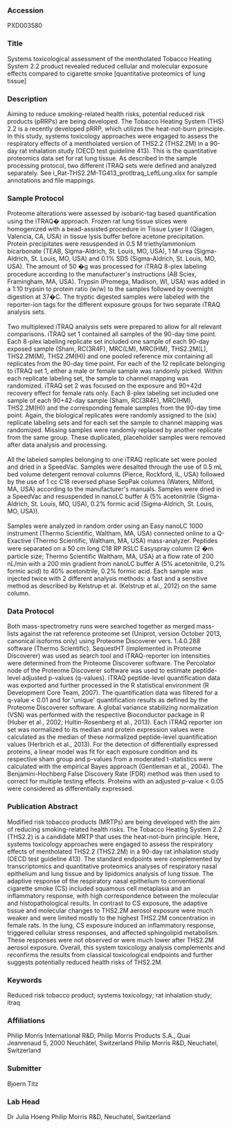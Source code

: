 ### Accession
PXD003580

### Title
Systems toxicological assessment of the mentholated Tobacco Heating System 2.2 product revealed reduced cellular and molecular exposure effects compared to cigarette smoke [quantitative proteomics of lung tissue]

### Description
Aiming to reduce smoking-related health risks, potential reduced risk products (pRRPs) are being developed. The Tobacco Heating System (THS) 2.2 is a recently developed pRRP, which utilizes the heat-not-burn principle. In this study, systems toxicology approaches were engaged to assess the respiratory effects of a mentholated version of THS2.2 (THS2.2M) in a 90-day rat inhalation study (OECD test guideline 413). This is the quantitative proteomics data set for rat lung tissue. As described in the sample processing protocol, two different iTRAQ sets were defined and analyzed separately. See i_Rat-THS2.2M-TG413_protItraq_LeftLung.xlsx for sample annotations and file mappings.

### Sample Protocol
Proteome alterations were assessed by isobaric-tag based quantification using the iTRAQ� approach. Frozen rat lung tissue slices were homogenized with a bead-assisted procedure in Tissue Lyser II (Qiagen, Valencia, CA, USA) in tissue lysis buffer before acetone precipitation.  Protein precipitates were resuspended in 0.5 M triethylammonium bicarbonate (TEAB, Sigma-Aldrich, St. Louis, MO, USA), 1 M urea (Sigma-Aldrich, St. Louis, MO, USA) and 0.1% SDS (Sigma-Aldrich, St. Louis, MO, USA). The amount of 50 �g was processed for iTRAQ 8-plex labeling procedure according to the manufacturer's instructions (AB Sciex, Framingham, MA, USA). Trypsin (Promega, Madison, WI, USA) was added in a 1:10 trypsin to protein ratio (w/w) to the samples followed by overnight digestion at 37�C. The tryptic digested samples were labeled with the reporter-ion tags for the different exposure groups for two separate iTRAQ analysis sets.</br></br>Two multiplexed iTRAQ analysis sets were prepared to allow for all relevant comparisons. iTRAQ set 1 contained all samples of the 90-day time point. Each 8-plex labeling replicate set included one sample of each 90-day exposed sample (Sham, RC(3R4F), MRC(LM), MRC(HM), THS2.2M(L), THS2.2M(M), THS2.2M(H)) and one pooled reference mix containing all replicates from the 90-day time point. For each of the 12 replicate belonging to iTRAQ set 1, either a male or female sample was randomly picked. Within each replicate labeling set, the sample to channel mapping was randomized. iTRAQ set 2 was focused on the exposure and 90+42d recovery effect for female rats only. Each 8-plex labeling set included one sample of each 90+42-day sample (Sham, RC(3R4F), MRC(HM), THS2.2M(H)) and the corresponding female samples from the 90-day time point. Again, the biological replicates were randomly assigned to the (six) replicate labeling sets and for each set the sample to channel mapping was randomized. Missing samples were randomly replaced by another replicate from the same group. These duplicated, placeholder samples were removed after data analysis and processing.</br></br>All the labeled samples belonging to one iTRAQ replicate set were pooled and dried in a SpeedVac. Samples were desalted through the use of 0.5 mL bed volume detergent removal columns (Pierce, Rockford, IL, USA) followed by the use of 1 cc C18 reversed phase SepPak columns (Waters, Milford, MA, USA) according to the manufacturer's manuals. Samples were dried in a SpeedVac and resuspended in nanoLC buffer A (5% acetonitrile (Sigma-Aldrich, St. Louis, MO, USA), 0.2% formic acid (Sigma-Aldrich, St. Louis, MO, USA)).</br></br>Samples were analyzed in random order using an Easy nanoLC 1000 instrument (Thermo Scientific, Waltham, MA, USA) connected online to a Q-Exactive (Thermo Scientific, Waltham, MA, USA) mass-analyzer. Peptides were separated on a 50 cm long C18 RP RSLC Easyspray column (2 �m particle size; Thermo Scientific Waltham, MA, USA) at a flow rate of 200 nL/min with a 200 min gradient from nanoLC buffer A (5% acetonitrile, 0.2% formic acid) to 40% acetonitrile, 0.2% formic acid. Each sample was injected twice with 2 different analysis methods: a fast and a sensitive method as described by Kelstrup et al. (Kelstrup et al., 2012) on the same column.

### Data Protocol
Both mass-spectrometry runs were searched together as merged mass-lists against the rat reference proteome set (Uniprot, version October 2013, canonical isoforms only) using Proteome Discoverer vers. 1.4.0.288 software (Thermo Scientific). SequestHT (implemented in Proteome Discoverer) was used as search tool and iTRAQ-reporter ion intensities were determined from the Proteome Discoverer software. The Percolator node of the Proteome Discoverer software was used to estimate peptide-level adjusted p-values (q-values). iTRAQ peptide-level quantification data was exported and further processed in the R statistical environment (R Development Core Team, 2007). The quantification data was filtered for a q-value < 0.01 and for 'unique' quantification results as defined by the Proteome Discoverer software. A global variance stabilizing normalization (VSN) was performed with the respective Bioconductor package in R (Huber et al., 2002; Hultin-Rosenberg et al., 2013). Each iTRAQ reporter ion set was normalized to its median and protein expression values were calculated as the median of these normalized peptide-level quantification values (Herbrich et al., 2013). For the detection of differentially expressed proteins, a linear model was fit for each exposure condition and its respective sham group and p-values from a moderated t-statistics were calculated with the empirical Bayes approach (Gentleman et al., 2004). The Benjamini-Hochberg False Discovery Rate (FDR) method was then used to correct for multiple testing effects. Proteins with an adjusted p-value < 0.05 were considered as differentially expressed.

### Publication Abstract
Modified risk tobacco products (MRTPs) are being developed with the aim of reducing smoking-related health risks. The Tobacco Heating System 2.2 (THS2.2) is a candidate MRTP that uses the heat-not-burn principle. Here, systems toxicology approaches were engaged to assess the respiratory effects of mentholated THS2.2 (THS2.2M) in a 90-day rat inhalation study (OECD test guideline 413). The standard endpoints were complemented by transcriptomics and quantitative proteomics analyses of respiratory nasal epithelium and lung tissue and by lipidomics analysis of lung tissue. The adaptive response of the respiratory nasal epithelium to conventional cigarette smoke (CS) included squamous cell metaplasia and an inflammatory response, with high correspondence between the molecular and histopathological results. In contrast to CS exposure, the adaptive tissue and molecular changes to THS2.2M aerosol exposure were much weaker and were limited mostly to the highest THS2.2M concentration in female rats. In the lung, CS exposure induced an inflammatory response, triggered cellular stress responses, and affected sphingolipid metabolism. These responses were not observed or were much lower after THS2.2M aerosol exposure. Overall, this system toxicology analysis complements and reconfirms the results from classical toxicological endpoints and further suggests potentially reduced health risks of THS2.2M.

### Keywords
Reduced risk tobacco product; systems toxicology; rat inhalation study; itraq

### Affiliations
Philip Morris International R&D, Philip Morris Products S.A., Quai Jeanrenaud 5, 2000 Neuchâtel, Switzerland
Philip Morris R&D, Neuchatel, Switzerland

### Submitter
Bjoern Titz

### Lab Head
Dr Julia Hoeng
Philip Morris R&D, Neuchatel, Switzerland


